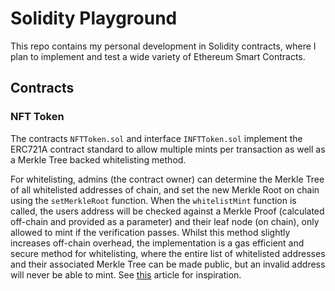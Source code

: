 # Solidity Playground

This repo contains my personal development in Solidity contracts, where I plan to implement and test a wide variety of Ethereum Smart Contracts.

## Contracts

### NFT Token

The contracts `NFTToken.sol` and interface `INFTToken.sol` implement the ERC721A contract standard to allow multiple mints per transaction as well as a Merkle Tree backed whitelisting method. 

For whitelisting, admins (the contract owner) can determine the Merkle Tree of all whitelisted addresses of chain, and set the new Merkle Root on chain using the `setMerkleRoot` function. When the `whitelistMint` function is called, the users address will be checked against a Merkle Proof (calculated off-chain and provided as a parameter) and their leaf node (on chain), only allowed to mint if the verification passes. Whilst this method slightly increases off-chain overhead, the implementation is a gas efficient and secure method for whitelisting, where the entire list of whitelisted addresses and their associated Merkle Tree can be made public, but an invalid address will never be able to mint. See [this](https://medium.com/@ItsCuzzo/using-merkle-trees-for-nft-whitelists-523b58ada3f9) article for inspiration.